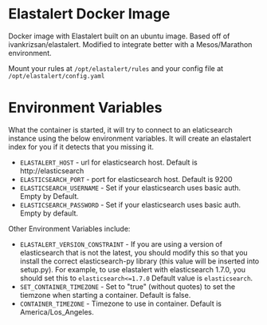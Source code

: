 # Elastalert Docker Image
Docker image with Elastalert built on an ubuntu image.
Based off of ivankrizsan/elastalert. Modified to integrate better with a
Mesos/Marathon environment.

Mount your rules at `/opt/elastalert/rules` and your config file at
`/opt/elastalert/config.yaml`

# Environment Variables

What the container is started, it will try to connect to an elaticsearch
instance using the below environment variables. It will create an elastalert
index for you if it detects that you missing it.

* `ELASTALERT_HOST` - url for elasticsearch host.
 Default is http://elasticsearch
* `ELASTICSEARCH_PORT` - port for elasticsearch host.
 Default is 9200
* `ELASTICSEARCH_USERNAME` - Set if your elasticsearch uses basic auth.
 Empty by Default.
* `ELASTICSEARCH_PASSWORD` - Set if your elasticsearch uses basic auth.
 Empty by default.

Other Environment Variables include:
* `ELASTALERT_VERSION_CONSTRAINT` - If you are using a version of elasticsearch
 that is not the latest, you should modify this so that you install the correct
 elasticsearch-py library (this value will be inserted into setup.py).
 For example, to use elastalert with elasticsearch 1.7.0,
 you should set this to `elasticsearch<=1.7.0` Default value is `elasticsearch`.
* `SET_CONTAINER_TIMEZONE` - Set to "true" (without quotes) to set the tiemzone
 when starting a container. Default is false.
* `CONTAINER_TIMEZONE` - Timezone to use in container.
 Default is America/Los_Angeles.
